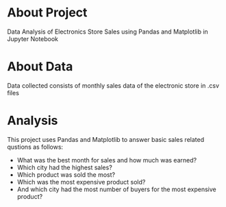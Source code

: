 # About Project
Data Analysis of Electronics Store Sales using Pandas and Matplotlib in Jupyter Notebook

# About Data
Data collected consists of monthly sales data of the electronic store in .csv files

# Analysis
This project uses Pandas and Matplotlib to answer basic sales related qustions as follows:
  - What was the best month for sales and how much was earned?
  - Which city had the highest sales?
  - Which product was sold the most?
  - Which was the most expensive product sold?
  - And which city had the most number of buyers for the most expensive product?




